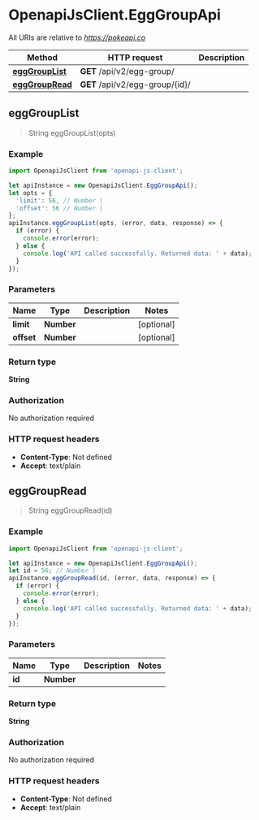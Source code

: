 # OpenapiJsClient.EggGroupApi

All URIs are relative to *https://pokeapi.co*

Method | HTTP request | Description
------------- | ------------- | -------------
[**eggGroupList**](EggGroupApi.md#eggGroupList) | **GET** /api/v2/egg-group/ | 
[**eggGroupRead**](EggGroupApi.md#eggGroupRead) | **GET** /api/v2/egg-group/{id}/ | 



## eggGroupList

> String eggGroupList(opts)



### Example

```javascript
import OpenapiJsClient from 'openapi-js-client';

let apiInstance = new OpenapiJsClient.EggGroupApi();
let opts = {
  'limit': 56, // Number | 
  'offset': 56 // Number | 
};
apiInstance.eggGroupList(opts, (error, data, response) => {
  if (error) {
    console.error(error);
  } else {
    console.log('API called successfully. Returned data: ' + data);
  }
});
```

### Parameters


Name | Type | Description  | Notes
------------- | ------------- | ------------- | -------------
 **limit** | **Number**|  | [optional] 
 **offset** | **Number**|  | [optional] 

### Return type

**String**

### Authorization

No authorization required

### HTTP request headers

- **Content-Type**: Not defined
- **Accept**: text/plain


## eggGroupRead

> String eggGroupRead(id)



### Example

```javascript
import OpenapiJsClient from 'openapi-js-client';

let apiInstance = new OpenapiJsClient.EggGroupApi();
let id = 56; // Number | 
apiInstance.eggGroupRead(id, (error, data, response) => {
  if (error) {
    console.error(error);
  } else {
    console.log('API called successfully. Returned data: ' + data);
  }
});
```

### Parameters


Name | Type | Description  | Notes
------------- | ------------- | ------------- | -------------
 **id** | **Number**|  | 

### Return type

**String**

### Authorization

No authorization required

### HTTP request headers

- **Content-Type**: Not defined
- **Accept**: text/plain

